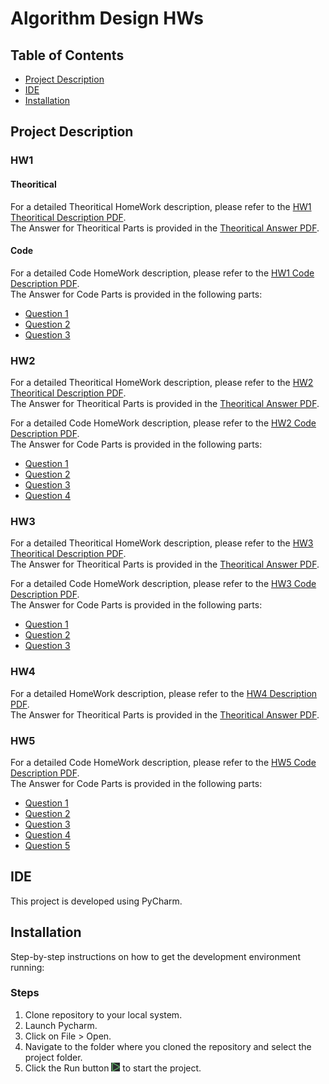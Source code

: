 # Algorithm Design HWs

## Table of Contents
- [Project Description](#project-description)
- [IDE](#ide)
- [Installation](#installation)

## Project Description

### HW1
#### Theoritical
For a detailed Theoritical HomeWork description, please refer to the [HW1 Theoritical Description PDF](./Theoritical%20Algo/Assignment1-%20Algorithm%20Design.pdf). <br />
The Answer for Theoritical Parts is provided in the [Theoritical Answer PDF](./Theoritical%20Algo/9931061_HW1.pdf). <br />

#### Code
For a detailed Code HomeWork description, please refer to the [HW1 Code Description PDF](./HW1-Code.pdf). <br />
The Answer for Code Parts is provided in the following parts:
- [Question 1](./HW1/Q1.py)
- [Question 2](./HW1/Q2.py)
- [Question 3](./HW1/Q3.py)


### HW2
For a detailed Theoritical HomeWork description, please refer to the [HW2 Theoritical Description PDF](./HW2/تمرین%20سری%20دوم.pdf). <br />
The Answer for Theoritical Parts is provided in the [Theoritical Answer PDF](./HW2/9931061_HW2.pdf). <br />

For a detailed Code HomeWork description, please refer to the [HW2 Code Description PDF](./HW2/HW2-Code.pdf). <br />
The Answer for Code Parts is provided in the following parts:
- [Question 1](./HW2/Q1.java)
- [Question 2](./HW2/Q2.java)
- [Question 3](./HW2/Q3.java)
- [Question 4](./HW2/Q4.java)

### HW3
For a detailed Theoritical HomeWork description, please refer to the [HW3 Theoritical Description PDF](./HW3/تمرین%20سری%20سوم.pdf). <br />
The Answer for Theoritical Parts is provided in the [Theoritical Answer PDF](./HW3/9931061_HW3%20(2).pdf). <br />

For a detailed Code HomeWork description, please refer to the [HW3 Code Description PDF](./HW3/HW3-Code.pdf). <br />
The Answer for Code Parts is provided in the following parts:
- [Question 1](./HW3/Q1.java)
- [Question 2](./HW3/Q2.java)
- [Question 3](./HW3/Q3.java)

### HW4
For a detailed HomeWork description, please refer to the [HW4 Description PDF](./HW4/تمرین%20سری%20چهارم.pdf). <br />
The Answer for Theoritical Parts is provided in the [Theoritical Answer PDF](./HW4/9931061_HW4.pdf).

### HW5
For a detailed Code HomeWork description, please refer to the [HW5 Code Description PDF](./HW5/HW5-Code.pdf). <br />
The Answer for Code Parts is provided in the following parts:
- [Question 1](./HW5/Q1.java)
- [Question 2](./HW5/Q2.java)
- [Question 3](./HW5/Q3.java)
- [Question 4](./HW5/Q3.java)
- [Question 5](./HW5/Q3.java)

## IDE
This project is developed using PyCharm.

## Installation
Step-by-step instructions on how to get the development environment running:

### Steps
1. Clone repository to your local system.
2. Launch Pycharm.
3. Click on File > Open.
4. Navigate to the folder where you cloned the repository and select the project folder.
5. Click the Run button ![Run Image](./Pycharm_Run.PNG) to start the project.
